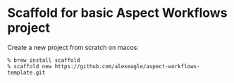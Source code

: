 # Scaffold for basic Aspect Workflows project

Create a new project from scratch on macos:

```shell
% brew install scaffold
% scaffold new https://github.com/alexeagle/aspect-workflows-template.git
```

